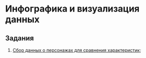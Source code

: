 # Инфографика и визуализация данных

## Задания

1. [Сбор данных о персонажах для сравнения характеристик](parse_and_compare/);